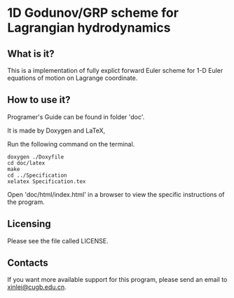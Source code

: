 # 1D Godunov/GRP scheme for Lagrangian hydrodynamics
What is it?
-----------
This is a implementation of fully explict forward Euler scheme for 1-D Euler equations of motion on Lagrange coordinate.

How to use it?
-----------
Programer's Guide can be found in folder 'doc'.

It is made by Doxygen and LaTeX,

Run the following command on the terminal.

```
doxygen ./Doxyfile
cd doc/latex
make
cd ../Specification
xelatex Specification.tex
```

Open 'doc/html/index.html' in a browser to view	the specific instructions of the program.

Licensing
---------
Please see the file called LICENSE.

Contacts
--------
If you want more available support for this program, please send an email to  [xinlei@cugb.edu.cn](mailto:xinlei@cugb.edu.cn).
